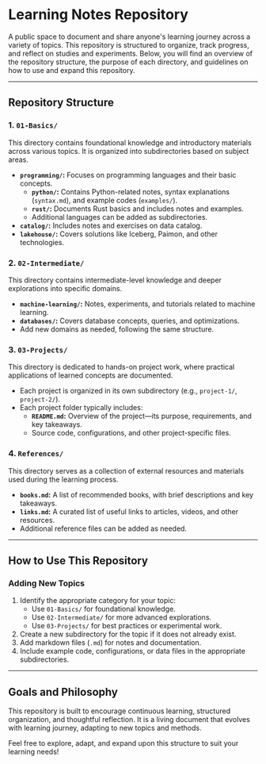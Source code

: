 # Learning Notes Repository

A public space to document and share anyone's learning journey across a variety of topics. This repository is structured to organize, track progress, and reflect on studies and experiments. Below, you will find an overview of the repository structure, the purpose of each directory, and guidelines on how to use and expand this repository.

---

## Repository Structure

### 1. `01-Basics/`
This directory contains foundational knowledge and introductory materials across various topics. It is organized into subdirectories based on subject areas.

- **`programming/`:** Focuses on programming languages and their basic concepts.
  - **`python/`:** Contains Python-related notes, syntax explanations (`syntax.md`), and example codes (`examples/`).
  - **`rust/`:** Documents Rust basics and includes notes and examples.
  - Additional languages can be added as subdirectories.
- **`catalog/`:** Includes notes and exercises on data catalog.
- **`lakehouse/`:** Covers solutions like Iceberg, Paimon, and other technologies.

### 2. `02-Intermediate/`
This directory contains intermediate-level knowledge and deeper explorations into specific domains.

- **`machine-learning/`:** Notes, experiments, and tutorials related to machine learning.
- **`databases/`:** Covers database concepts, queries, and optimizations.
- Add new domains as needed, following the same structure.

### 3. `03-Projects/`
This directory is dedicated to hands-on project work, where practical applications of learned concepts are documented.

- Each project is organized in its own subdirectory (e.g., `project-1/`, `project-2/`).
- Each project folder typically includes:
  - **`README.md`:** Overview of the project—its purpose, requirements, and key takeaways.
  - Source code, configurations, and other project-specific files.

### 4. `References/`
This directory serves as a collection of external resources and materials used during the learning process.

- **`books.md`:** A list of recommended books, with brief descriptions and key takeaways.
- **`links.md`:** A curated list of useful links to articles, videos, and other resources.
- Additional reference files can be added as needed.

---

## How to Use This Repository

### Adding New Topics
1. Identify the appropriate category for your topic:
   - Use `01-Basics/` for foundational knowledge.
   - Use `02-Intermediate/` for more advanced explorations.
   - Use `03-Projects/` for best practices or experimental work.
2. Create a new subdirectory for the topic if it does not already exist.
3. Add markdown files (`.md`) for notes and documentation.
4. Include example code, configurations, or data files in the appropriate subdirectories.

---

## Goals and Philosophy
This repository is built to encourage continuous learning, structured organization, and thoughtful reflection. It is a living document that evolves with learning journey, adapting to new topics and methods.

Feel free to explore, adapt, and expand upon this structure to suit your learning needs!
